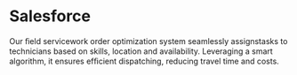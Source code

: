 # Salesforce
Our ﬁeld servicework order optimization system seamlessly assignstasks to technicians based on skills, location and availability. Leveraging a smart algorithm, it ensures efﬁcient dispatching, reducing travel time and costs.
